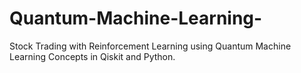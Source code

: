 # Quantum-Machine-Learning-
 Stock Trading with Reinforcement Learning using Quantum Machine Learning Concepts  in Qiskit and Python.
